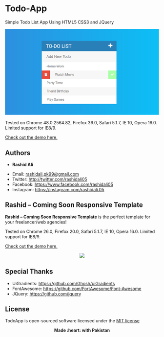 # Todo-App

Simple Todo List App Using HTML5 CSS3 and JQuery

<p align="center">
    <img src="https://github.com/rashidali05/Todo-App/blob/master/todoApp.png"/>
</p>

Tested on Chrome 48.0.2564.82, Firefox 36.0, Safari 5.1.7, IE 10, Opera 16.0. Limited support for IE8/9.

[Check out the demo here.](http://rashidali05.github.io/Todo-App/demo/)

## Authors

* **Rashid Ali**
- Email: rashidali.pk99@gmail.com
- Twitter: http://twitter.com/rashidali05
- Facebook: https://www.facebook.com/rashidali05
- Instagram: https://instagram.com/rashidali.05

## Rashid  – Coming Soon Responsive Template

**Rashid  – Coming Soon Responsive Template** is the perfect template for your freelancer/web agencies!

Tested on Chrome 26.0, Firefox 20.0, Safari 5.1.7, IE 10, Opera 16.0. Limited support for IE8/9.

[Check out the demo here.](http://rashidali05.github.io/Rashid-Coming-Soon-Responsive-Template/demo/)

<p align="center">
    <a href="https://github.com/rashidali05/Rashid-Coming-Soon-Responsive-Template/" target="_blank">
    <img src="https://github.com/rashidali05/sweet-alert/blob/master/imgs/rashid-coming-soon.PNG"/></a>
</p>

## Special Thanks 

- UiGradients: https://github.com/Ghosh/uiGradients
- FontAwesome: https://github.com/FortAwesome/Font-Awesome
- JQuery: https://github.com/jquery

## License

TodoApp is open-sourced software licensed under the [MIT license](http://opensource.org/licenses/MIT)

<p align="center"> <b>Made :heart: with Pakistan<b> </p>

